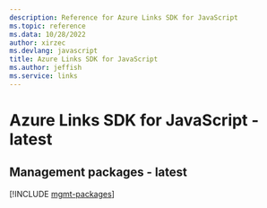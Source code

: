 ```yaml
---
description: Reference for Azure Links SDK for JavaScript
ms.topic: reference
ms.data: 10/28/2022
author: xirzec
ms.devlang: javascript
title: Azure Links SDK for JavaScript
ms.author: jeffish
ms.service: links
---
```

# Azure Links SDK for JavaScript - latest

## Management packages - latest
[!INCLUDE [mgmt-packages](links-mgmt-index.md)]